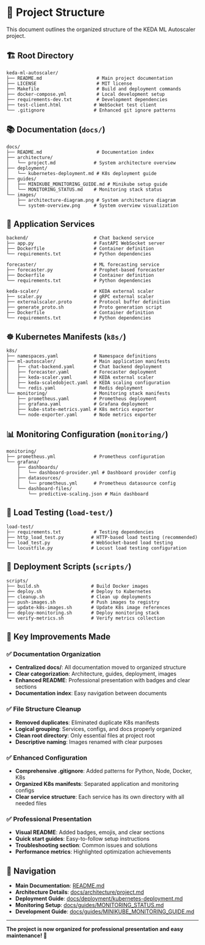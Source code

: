 # 📁 Project Structure

This document outlines the organized structure of the KEDA ML Autoscaler project.

## 🏗️ Root Directory

```
keda-ml-autoscaler/
├── README.md                    # Main project documentation
├── LICENSE                      # MIT license
├── Makefile                     # Build and deployment commands
├── docker-compose.yml           # Local development setup
├── requirements-dev.txt         # Development dependencies
├── test-client.html            # WebSocket test client
└── .gitignore                  # Enhanced git ignore patterns
```

## 📚 Documentation (`docs/`)

```
docs/
├── README.md                    # Documentation index
├── architecture/
│   └── project.md              # System architecture overview
├── deployment/
│   └── kubernetes-deployment.md # K8s deployment guide
├── guides/
│   ├── MINIKUBE_MONITORING_GUIDE.md # Minikube setup guide
│   └── MONITORING_STATUS.md    # Monitoring stack status
└── images/
    ├── architecture-diagram.png # System architecture diagram
    └── system-overview.png     # System overview visualization
```

## 🐳 Application Services

```
backend/                        # Chat backend service
├── app.py                      # FastAPI WebSocket server
├── Dockerfile                  # Container definition
└── requirements.txt            # Python dependencies

forecaster/                     # ML forecasting service
├── forecaster.py               # Prophet-based forecaster
├── Dockerfile                  # Container definition
└── requirements.txt            # Python dependencies

keda-scaler/                    # KEDA external scaler
├── scaler.py                   # gRPC external scaler
├── externalscaler.proto        # Protocol buffer definition
├── generate_proto.sh           # Proto generation script
├── Dockerfile                  # Container definition
└── requirements.txt            # Python dependencies
```

## ☸️ Kubernetes Manifests (`k8s/`)

```
k8s/
├── namespaces.yaml             # Namespace definitions
├── ml-autoscaler/              # Main application manifests
│   ├── chat-backend.yaml       # Chat backend deployment
│   ├── forecaster.yaml         # Forecaster deployment
│   ├── keda-scaler.yaml        # KEDA external scaler
│   ├── keda-scaledobject.yaml  # KEDA scaling configuration
│   └── redis.yaml              # Redis deployment
└── monitoring/                 # Monitoring stack manifests
    ├── prometheus.yaml         # Prometheus deployment
    ├── grafana.yaml            # Grafana deployment
    ├── kube-state-metrics.yaml # K8s metrics exporter
    └── node-exporter.yaml      # Node metrics exporter
```

## 📊 Monitoring Configuration (`monitoring/`)

```
monitoring/
├── prometheus.yml              # Prometheus configuration
└── grafana/
    ├── dashboards/
    │   └── dashboard-provider.yml # Dashboard provider config
    ├── datasources/
    │   └── prometheus.yml      # Prometheus datasource config
    └── dashboard-files/
        └── predictive-scaling.json # Main dashboard
```

## 🧪 Load Testing (`load-test/`)

```
load-test/
├── requirements.txt            # Testing dependencies
├── http_load_test.py          # HTTP-based load testing (recommended)
├── load_test.py               # WebSocket-based load testing
└── locustfile.py              # Locust load testing configuration
```

## 🚀 Deployment Scripts (`scripts/`)

```
scripts/
├── build.sh                   # Build Docker images
├── deploy.sh                  # Deploy to Kubernetes
├── cleanup.sh                 # Clean up deployments
├── push-images.sh             # Push images to registry
├── update-k8s-images.sh       # Update K8s image references
├── deploy-monitoring.sh       # Deploy monitoring stack
└── verify-metrics.sh          # Verify metrics collection
```

## 🎯 Key Improvements Made

### ✅ Documentation Organization
- **Centralized docs/**: All documentation moved to organized structure
- **Clear categorization**: Architecture, guides, deployment, images
- **Enhanced README**: Professional presentation with badges and clear sections
- **Documentation index**: Easy navigation between documents

### ✅ File Structure Cleanup
- **Removed duplicates**: Eliminated duplicate K8s manifests
- **Logical grouping**: Services, configs, and docs properly organized
- **Clean root directory**: Only essential files at project root
- **Descriptive naming**: Images renamed with clear purposes

### ✅ Enhanced Configuration
- **Comprehensive .gitignore**: Added patterns for Python, Node, Docker, K8s
- **Organized K8s manifests**: Separated application and monitoring configs
- **Clear service structure**: Each service has its own directory with all needed files

### ✅ Professional Presentation
- **Visual README**: Added badges, emojis, and clear sections
- **Quick start guides**: Easy-to-follow setup instructions
- **Troubleshooting section**: Common issues and solutions
- **Performance metrics**: Highlighted optimization achievements

## 🔗 Navigation

- **Main Documentation**: [README.md](README.md)
- **Architecture Details**: [docs/architecture/project.md](docs/architecture/project.md)
- **Deployment Guide**: [docs/deployment/kubernetes-deployment.md](docs/deployment/kubernetes-deployment.md)
- **Monitoring Setup**: [docs/guides/MONITORING_STATUS.md](docs/guides/MONITORING_STATUS.md)
- **Development Guide**: [docs/guides/MINIKUBE_MONITORING_GUIDE.md](docs/guides/MINIKUBE_MONITORING_GUIDE.md)

---

**The project is now organized for professional presentation and easy maintenance! 🎉**
